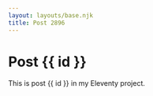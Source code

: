 ```yaml
---
layout: layouts/base.njk
title: Post 2896
---
```


# Post {{ id }}

This is post {{ id }} in my Eleventy project.
